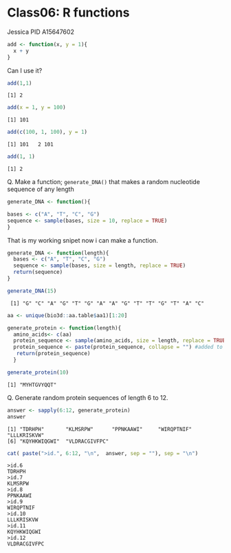 # Class06: R functions
Jessica PID A15647602

``` r
add <- function(x, y = 1){
  x + y
}
```

Can I use it?

``` r
add(1,1)
```

    [1] 2

``` r
add(x = 1, y = 100)
```

    [1] 101

``` r
add(c(100, 1, 100), y = 1) 
```

    [1] 101   2 101

``` r
add(1, 1)
```

    [1] 2

Q. Make a function; `generate_DNA()` that makes a random nucleotide
sequence of any length

``` r
generate_DNA <- function(){

bases <- c("A", "T", "C", "G")
sequence <- sample(bases, size = 10, replace = TRUE)
}
```

That is my working snipet now i can make a function.

``` r
generate_DNA <- function(length){
  bases <- c("A", "T", "C", "G")
  sequence <- sample(bases, size = length, replace = TRUE)
  return(sequence)
}
```

``` r
generate_DNA(15)
```

     [1] "G" "C" "A" "G" "T" "G" "A" "A" "G" "T" "T" "G" "T" "A" "C"

``` r
aa <- unique(bio3d::aa.table$aa1)[1:20]
```

``` r
generate_protein <- function(length){
  amino_acids<- c(aa)
  protein_sequence <- sample(amino_acids, size = length, replace = TRUE)
  protein_sequence <- paste(protein_sequence, collapse = "") #added to remove space
   return(protein_sequence)
  }
```

``` r
generate_protein(10)
```

    [1] "MYHTGVYQQT"

Q. Generate random protein sequences of length 6 to 12.

``` r
answer <- sapply(6:12, generate_protein)
answer
```

    [1] "TDRHPH"       "KLMSRPW"      "PPNKAAWI"     "WIRQPTNIF"    "LLLKRISKVW"  
    [6] "KQYHKWIQGWI"  "VLDRACGIVFPC"

``` r
cat( paste(">id.", 6:12, "\n",  answer, sep = ""), sep = "\n")
```

    >id.6
    TDRHPH
    >id.7
    KLMSRPW
    >id.8
    PPNKAAWI
    >id.9
    WIRQPTNIF
    >id.10
    LLLKRISKVW
    >id.11
    KQYHKWIQGWI
    >id.12
    VLDRACGIVFPC
